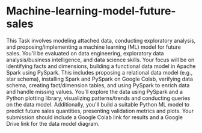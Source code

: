 # Machine-learning-model-future-sales

This Task involves modeling attached data, conducting exploratory analysis, and proposing/implementing a machine learning (ML) model for future sales. You'll be evaluated on data engineering, exploratory data analysis/business intelligence, and data science skills. Your focus will be on identifying facts and dimensions, building a functional data model in Apache Spark using PySpark. This includes proposing a relational data model (e.g., star schema), installing Spark and PySpark on Google Colab, verifying data schema, creating fact/dimension tables, and using PySpark to enrich data and handle missing values. You'll explore the data using PySpark and a Python plotting library, visualizing patterns/trends and conducting queries on the data model. Additionally, you'll build a suitable Python ML model to predict future sales quantities, presenting validation metrics and plots. Your submission should include a Google Colab link for results and a Google Drive link for the data model diagram.
